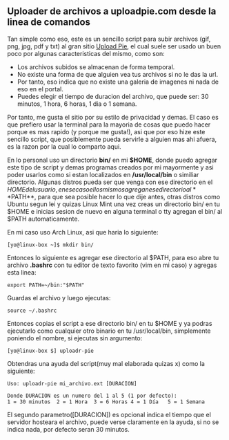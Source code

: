 Uploader de archivos a uploadpie.com desde la linea de comandos
---------------------------------------------------------------

Tan simple como eso, este es un sencillo script para subir archivos
(gif, png, jpg, pdf y txt) al gran sitio [Upload Pie](http://uploadpie.com/),
el cual suele ser usado un buen poco por algunas caracteristicas del
mismo, como son:
+ Los archivos subidos se almacenan de forma temporal.
+ No existe una forma de que alguien vea tus archivos si no le das la url.
+ Por tanto, eso indica que no existe una galeria de imagenes ni nada de eso en el portal.
+ Puedes elegir el tiempo de duracion del archivo, que puede ser: 30 minutos, 1 hora, 6 horas,
1 dia o 1 semana.

Por tanto, me gusta el sitio por su estilo de privacidad y demas. El caso es que
prefiero usar la terminal para la mayoria de cosas que puedo hacer porque es mas
rapido (y porque me gusta!), asi que por eso hize este sencillo script, que posiblemente
pueda servirle a alguien mas ahi afuera, es la razon por la cual lo comparto aqui.

En lo personal uso un directorio **bin/** en mi **$HOME**, donde puedo agregar este tipo de script
y demas programas creados por mi mayormente y asi poder usarlos como si estan localizados
en **/usr/local/bin** o similiar directorio. Algunas distros pueda ser que venga con ese directorio
en el $HOME del usuario, en ese caso ellos mismos agregan ese directorio al **$PATH**, para que 
sea posible hacer lo que dije antes, otras distros como Ubuntu segun lei y quizas Linux Mint
una vez creas un directorio bin/ en tu $HOME e inicias sesion de nuevo en alguna terminal
o tty agregan el bin/ al $PATH automaticamente.

En mi caso uso Arch Linux, asi que haria lo siguiente:

	[yo@linux-box ~]$ mkdir bin/
	
Entonces lo siguiente es agregar ese directorio al $PATH, para eso abre tu archivo **.bashrc**
con tu editor de texto favorito (vim en mi caso) y agregas esta linea:

	export PATH=~/bin:"$PATH"

Guardas el archivo y luego ejecutas:

	source ~/.bashrc

Entonces copias el script a ese directorio bin/ en tu $HOME y ya podras ejecutarlo como
 cualquier otro binario en tu /usr/local/bin, simplemente poniendo el nombre, si ejecutas
sin argumento:

	[yo@linux-box $] uploadr-pie

Obtendras una ayuda del script(muy mal elaborada quizas x) como la siguiente:

	Uso: uploadr-pie mi_archivo.ext [DURACION]

	Donde DURACION es un numero del 1 al 5 (1 por defecto):
	1 = 30 minutos	2 = 1 Hora	3 = 6 Horas	4 = 1 Día	5 = 1 Semana

El segundo parametro([DURACION]) es opcional indica el tiempo que el servidor hosteara el archivo,
puede verse claramente en la ayuda, si no se indica nada, por defecto seran 30 minutos.



